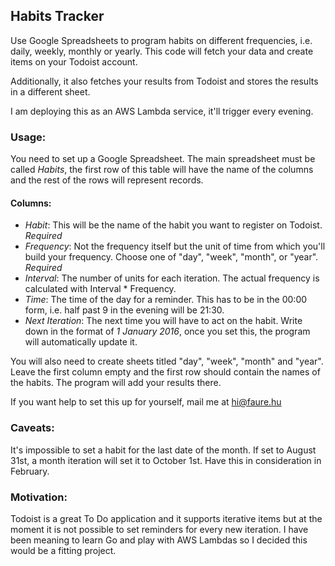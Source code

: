 ## Habits Tracker

Use Google Spreadsheets to program habits on different frequencies, i.e. daily, weekly, monthly or yearly. This code will fetch your data and create items on your Todoist account.

Additionally, it also fetches your results from Todoist and stores the results in a different sheet.

I am deploying this as an AWS Lambda service, it'll trigger every evening.

### Usage:

You need to set up a Google Spreadsheet. The main spreadsheet must be called *Habits*, the first row of this table will have the name of the columns and the rest of the rows will represent records.

#### Columns:

* *Habit*: This will be the name of the habit you want to register on Todoist. *Required*
* *Frequency*: Not the frequency itself but the unit of time from which you'll build your frequency. Choose one of "day", "week", "month", or "year". *Required*
* *Interval*: The number of units for each iteration. The actual frequency is calculated with Interval * Frequency.
* *Time*: The time of the day for a reminder. This has to be in the 00:00 form, i.e. half past 9 in the evening will be 21:30.
* *Next Iteration*: The next time you will have to act on the habit. Write down in the format of *1 January 2016*, once you set this, the program will automatically update it.

You will also need to create sheets titled "day", "week", "month" and "year". Leave the first column empty and the first row should contain the names of the habits. The program will add your results there.

If you want help to set this up for yourself, mail me at hi@faure.hu

### Caveats:

It's impossible to set a habit for the last date of the month. If set to August 31st, a month iteration will set it to October 1st. Have this in consideration in February.

### Motivation:
Todoist is a great To Do application and it supports iterative items but at the moment it is not possible to set reminders for every new iteration. I have been meaning to learn Go and play with AWS Lambdas so I decided this would be a fitting project.
